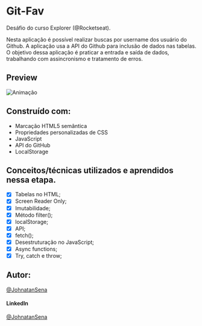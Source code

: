 # Git-Fav
Desáfio do curso Explorer (@Rocketseat).

Nesta aplicação é possível realizar buscas por username dos usuário do Github. A aplicação usa a API do Github para inclusão de dados nas tabelas.
O objetivo dessa aplicação é praticar a entrada e saída de dados, trabalhando com assincronismo e tratamento de erros.

## Preview

![Animação](https://user-images.githubusercontent.com/87456011/218340769-c492ab29-2fb7-4469-a211-ca76090f5bc9.gif)



## Construído com:

- Marcação HTML5 semântica
- Propriedades personalizadas de CSS
- JavaScript
- API do GitHub
- LocalStorage

## Conceitos/técnicas utilizados e aprendidos nessa etapa.

- [X]  Tabelas no HTML;
- [X]  Screen Reader Only;
- [X]  Imutabilidade;
- [X]  Método filter();
- [X]  localStorage;
- [X]  API;
- [X]  fetch();
- [X]  Desestruturação no JavaScript;
- [X]  Async functions;
- [X]  Try, catch e throw;

## Autor:
[@JohnatanSena](https://github.com/JohnatanSena)
#### LinkedIn
[@JohnatanSena](https://www.linkedin.com/in/johnatan-s-a23448157/)
